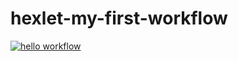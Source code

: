 # hexlet-my-first-workflow
[![hello workflow](https://github.com/Pavel-Kr/hexlet-my-first-workflow/actions/workflows/hello.yml/badge.svg)](https://github.com/Pavel-Kr/hexlet-my-first-workflow/actions)